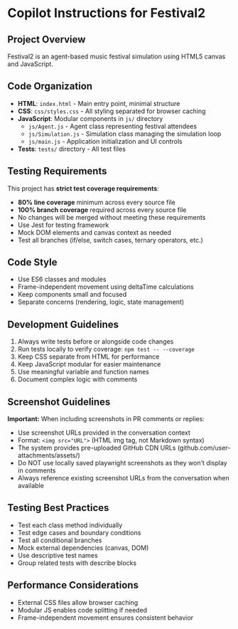 # Copilot Instructions for Festival2

## Project Overview
Festival2 is an agent-based music festival simulation using HTML5 canvas and JavaScript.

## Code Organization
- **HTML**: `index.html` - Main entry point, minimal structure
- **CSS**: `css/styles.css` - All styling separated for browser caching
- **JavaScript**: Modular components in `js/` directory
  - `js/Agent.js` - Agent class representing festival attendees
  - `js/Simulation.js` - Simulation class managing the simulation loop
  - `js/main.js` - Application initialization and UI controls
- **Tests**: `tests/` directory - All test files

## Testing Requirements
This project has **strict test coverage requirements**:
- **80% line coverage** minimum across every source file
- **100% branch coverage** required across every source file
- No changes will be merged without meeting these requirements
- Use Jest for testing framework
- Mock DOM elements and canvas context as needed
- Test all branches (if/else, switch cases, ternary operators, etc.)

## Code Style
- Use ES6 classes and modules
- Frame-independent movement using deltaTime calculations
- Keep components small and focused
- Separate concerns (rendering, logic, state management)

## Development Guidelines
1. Always write tests before or alongside code changes
2. Run tests locally to verify coverage: `npm test -- --coverage`
3. Keep CSS separate from HTML for performance
4. Keep JavaScript modular for easier maintenance
5. Use meaningful variable and function names
6. Document complex logic with comments

## Screenshot Guidelines
**Important:** When including screenshots in PR comments or replies:
- Use screenshot URLs provided in the conversation context
- Format: `<img src="URL">` (HTML img tag, not Markdown syntax)
- The system provides pre-uploaded GitHub CDN URLs (github.com/user-attachments/assets/)
- Do NOT use locally saved playwright screenshots as they won't display in comments
- Always reference existing screenshot URLs from the conversation when available

## Testing Best Practices
- Test each class method individually
- Test edge cases and boundary conditions
- Test all conditional branches
- Mock external dependencies (canvas, DOM)
- Use descriptive test names
- Group related tests with describe blocks

## Performance Considerations
- External CSS files allow browser caching
- Modular JS enables code splitting if needed
- Frame-independent movement ensures consistent behavior

